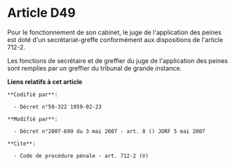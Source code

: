 # Article D49

Pour le fonctionnement de son cabinet, le juge de l'application des peines est doté d'un secrétariat-greffe conformément aux
dispositions de l'article 712-2. 

Les fonctions de secrétaire et de greffier du juge de l'application des peines sont remplies par un greffier du tribunal de
grande instance.

**Liens relatifs à cet article**

	**Codifié par**:

	  - Décret n°59-322 1959-02-23

	**Modifié par**:

	  - Décret n°2007-699 du 3 mai 2007 - art. 8 () JORF 5 mai 2007

	**Cite**:

	  - Code de procédure pénale - art. 712-2 (V)
